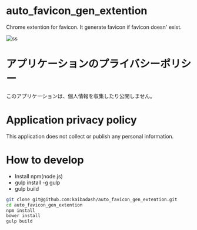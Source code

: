 # auto_favicon_gen_extention
Chrome extention for favicon.
It generate favicon if favicon doesn' exist.

![ss](https://raw.githubusercontent.com/kaibadash/auto_favicon_gen_extention/master/doc/favicon.png)


# アプリケーションのプライバシーポリシー
 このアプリケーションは、個人情報を収集したり公開しません。

# Application privacy policy
 This application does not collect or publish any personal information.

# How to develop

- Install npm(node.js)
- gulp install -g gulp
- gulp build

```sh
git clone git@github.com:kaibadash/auto_favicon_gen_extention.git
cd auto_favicon_gen_extention
npm install
bower install
gulp build
```
